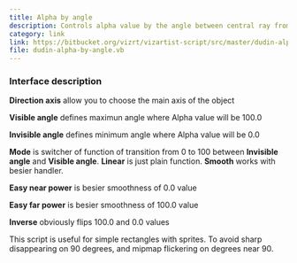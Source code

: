 ```yaml
---
title: Alpha by angle
description: Controls alpha value by the angle between central ray from current camera and local axis of the object.
category: link
link: https://bitbucket.org/vizrt/vizartist-script/src/master/dudin-alpha/dudin-alpha-by-angle/
file: dudin-alpha-by-angle.vb
---
```


<interface-description image="alpha-by-angle-interface.png">

### Interface description

__Direction axis__ allow you to choose the main axis of the object

__Visible angle__ defines maximun angle where Alpha value will be 100.0

__Invisible angle__ defines minimum angle where Alpha value will be 0.0

__Mode__ is switcher of function of transition from 0 to 100 between __Invisible angle__ and __Visible angle__. __Linear__ is just plain function. __Smooth__ works with besier handler.

__Easy near power__ is besier smoothness of 0.0 value

__Easy far power__ is besier smoothness of 100.0 value

__Inverse__ obviously flips 100.0 and 0.0 values

</interface-description>

This script is useful for simple rectangles with sprites. To avoid sharp disappearing on 90 degrees, and mipmap flickering on degrees near 90.

<media-image name="trees-alpha-by-angles.png" />
